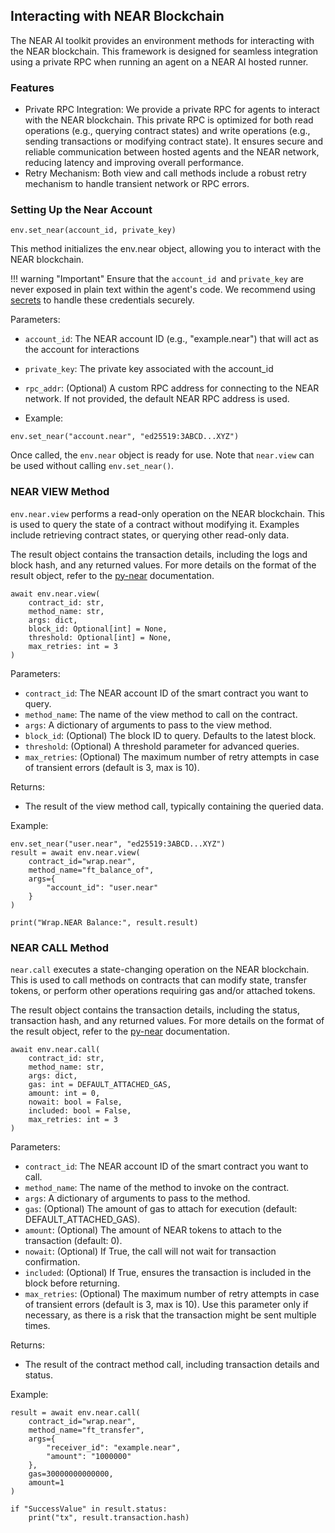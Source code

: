 ## Interacting with NEAR Blockchain

The NEAR AI toolkit provides an environment methods for interacting with the NEAR blockchain. This framework is designed for seamless integration using a private RPC when running an agent on a NEAR AI hosted runner.

### Features
- Private RPC Integration: We provide a private RPC for agents to interact with the NEAR blockchain. This private RPC is optimized for both read operations (e.g., querying contract states) and write operations (e.g., sending transactions or modifying contract state). It ensures secure and reliable communication between hosted agents and the NEAR network, reducing latency and improving overall performance.
- Retry Mechanism: Both view and call methods include a robust retry mechanism to handle transient network or RPC errors.


### Setting Up the Near Account

```
env.set_near(account_id, private_key)
```

This method initializes the env.near object, allowing you to interact with the NEAR blockchain.

!!! warning "Important"
    Ensure that the `account_id `and `private_key` are never exposed in plain text within the agent's code. We recommend using [secrets](../secrets.md) to handle these credentials securely.

Parameters:
- `account_id`: The NEAR account ID (e.g., "example.near") that will act as the account for interactions
- `private_key`: The private key associated with the account_id
- `rpc_addr`: (Optional) A custom RPC address for connecting to the NEAR network. If not provided, the default NEAR RPC address is used.

- Example:
```
env.set_near("account.near", "ed25519:3ABCD...XYZ")
```

Once called, the `env.near` object is ready for use. Note that `near.view` can be used without calling `env.set_near()`.

### NEAR VIEW Method

`env.near.view` performs a read-only operation on the NEAR blockchain. This is used to query the state of a contract without modifying it. Examples include retrieving contract states, or querying other read-only data.

The result object contains the transaction details, including the logs and block hash, and any returned values. For more details on the format of the result object, refer to the [py-near](https://py-near.readthedocs.io/en/latest/) documentation.

```
await env.near.view(
    contract_id: str,
    method_name: str,
    args: dict,
    block_id: Optional[int] = None,
    threshold: Optional[int] = None,
    max_retries: int = 3
)
```

Parameters:
- `contract_id`: The NEAR account ID of the smart contract you want to query.
- `method_name`: The name of the view method to call on the contract.
- `args`: A dictionary of arguments to pass to the view method.
- `block_id`: (Optional) The block ID to query. Defaults to the latest block.
- `threshold`: (Optional) A threshold parameter for advanced queries.
- `max_retries`: (Optional) The maximum number of retry attempts in case of transient errors (default is 3, max is 10).

Returns:
- The result of the view method call, typically containing the queried data.

Example:
```
env.set_near("user.near", "ed25519:3ABCD...XYZ")
result = await env.near.view(
    contract_id="wrap.near",
    method_name="ft_balance_of",
    args={
        "account_id": "user.near"
    }
)

print("Wrap.NEAR Balance:", result.result)
```

### NEAR CALL Method

`near.call` executes a state-changing operation on the NEAR blockchain. This is used to call methods on contracts that can modify state, transfer tokens, or perform other operations requiring gas and/or attached tokens.

The result object contains the transaction details, including the status, transaction hash, and any returned values. For more details on the format of the result object, refer to the [py-near](https://py-near.readthedocs.io/en/latest/) documentation.

```
await env.near.call(
    contract_id: str,
    method_name: str,
    args: dict,
    gas: int = DEFAULT_ATTACHED_GAS,
    amount: int = 0,
    nowait: bool = False,
    included: bool = False,
    max_retries: int = 3
)
```

Parameters:
- `contract_id`: The NEAR account ID of the smart contract you want to call.
- `method_name`: The name of the method to invoke on the contract.
- `args`: A dictionary of arguments to pass to the method.
- `gas`: (Optional) The amount of gas to attach for execution (default: DEFAULT_ATTACHED_GAS). 
- `amount`: (Optional) The amount of NEAR tokens to attach to the transaction (default: 0). 
- `nowait`: (Optional) If True, the call will not wait for transaction confirmation. 
- `included`: (Optional) If True, ensures the transaction is included in the block before returning.
- `max_retries`: (Optional) The maximum number of retry attempts in case of transient errors (default is 3, max is 10). Use this parameter only if necessary, as there is a risk that the transaction might be sent multiple times.
 
Returns:
- The result of the contract method call, including transaction details and status.

Example:
```
result = await env.near.call(
    contract_id="wrap.near",
    method_name="ft_transfer",
    args={
        "receiver_id": "example.near",
        "amount": "1000000"
    },
    gas=30000000000000,
    amount=1
)

if "SuccessValue" in result.status:
    print("tx", result.transaction.hash)
```